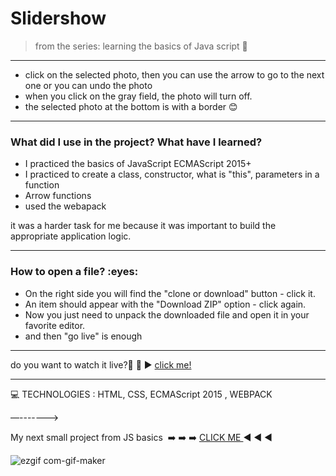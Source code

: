 


<h1> Slidershow </h1>

>from the series: learning the basics of Java script  :muscle:

----

* click on the selected photo, then you can use the arrow to go to the next one or you can undo the photo
* when you click on the gray field, the photo will turn off.
* the selected photo at the bottom is with a border
 :blush:

-------


<h3>What did I use in the project? What have I learned?</h3>

* I practiced the basics of JavaScript ECMAScript 2015+
* I practiced to create a class, constructor, what is "this", parameters in a function
* Arrow functions
* used the webapack

it was a harder task for me because it was important to build the appropriate application logic.



-----
<h3>How to open a file? :eyes: </h3>

* On the right side you will find the "clone or download" button - click it.
* An item should appear with the "Download ZIP" option - click again.
* Now you just need to unpack the downloaded file and open it in your favorite editor.
* and then "go live" is enough

-----


do you want to watch it live?📲 :calling:  :arrow_forward:   [click me!](https://martynakiljan.github.io/-JS-slideshow/)


-----


:computer: TECHNOLOGIES :  HTML, CSS, ECMAScript 2015 , WEBPACK

—-------> 


My next small project from JS basics  :arrow_right: :arrow_right: :arrow_right:   [CLICK ME ](https://github.com/martynakiljan/-form---uploading-a-CSV-file-in-JS)
    :arrow_backward:  :arrow_backward:  :arrow_backward:



![ezgif com-gif-maker](https://user-images.githubusercontent.com/59742201/105092169-33c95880-5aa1-11eb-98f7-d7069e43ddfb.gif)









